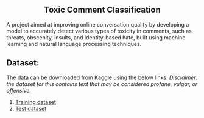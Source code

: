 <h2 align="center">Toxic Comment Classification</h2>
A project aimed at improving online conversation quality by developing a model to accurately detect various types of toxicity in comments, such as threats, obscenity, insults, and identity-based hate, built using machine learning and natural language processing techniques.

## Dataset: 
The data can be downloaded from Kaggle using the below links:
*Disclaimer: the dataset for this contains text that may be considered profane, vulgar, or offensive.*
1. [Training dataset](https://www.kaggle.com/c/jigsaw-toxic-comment-classification-challenge/data?select=train.csv.zip)
2. [Test dataset](https://www.kaggle.com/c/jigsaw-toxic-comment-classification-challenge/data?select=test.csv.zip)

